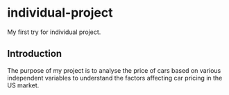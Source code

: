 # individual-project
My first try for  individual project. 
## Introduction
The purpose of my project is to analyse the price of cars based on various independent variables to understand the factors affecting car pricing in the US market. 
